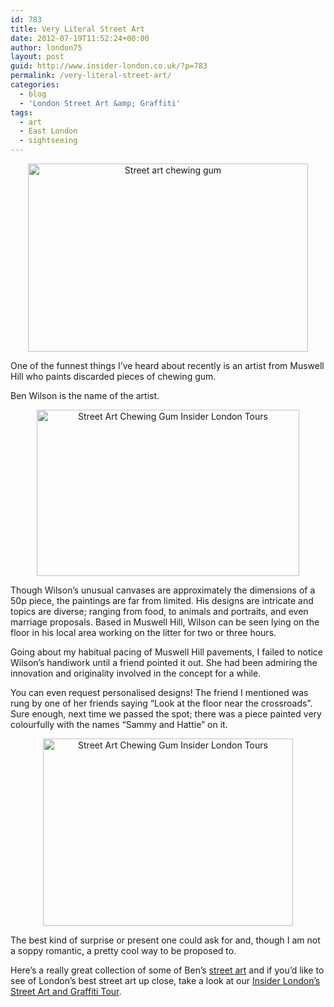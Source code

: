 ```yaml
---
id: 783
title: Very Literal Street Art
date: 2012-07-19T11:52:24+00:00
author: london75
layout: post
guid: http://www.insider-london.co.uk/?p=783
permalink: /very-literal-street-art/
categories:
  - blog
  - 'London Street Art &amp; Graffiti'
tags:
  - art
  - East London
  - sightseeing
---
```

<p style="text-align: center">
  <img class="aligncenter" src="http://www.lifeartworks.com/wp-content/uploads/2011/01/Chewing-Gum-Art-3.jpg" alt="Street art chewing gum" width="448" height="301" />
</p>

One of the funnest things I&#8217;ve heard about recently is an artist from Muswell Hill who paints discarded pieces of chewing gum.

<div>
  <p>
    Ben Wilson is the name of the artist.
  </p>
  
  <p style="text-align: center">
    <img class="aligncenter" src="http://4.bp.blogspot.com/-gydh4PlJM9I/TdAv8p2HcBI/AAAAAAAAE0E/ST_dZsgYYsM/s1600/ben-wilson-02.jpg" alt="Street Art Chewing Gum Insider London Tours" width="420" height="266" />
  </p>
  
  <p>
    Though Wilson’s unusual canvases are approximately the dimensions of a 50p piece, the paintings are far from limited. His designs are intricate and topics are diverse; ranging from food, to animals and portraits, and even marriage proposals. Based in Muswell Hill, Wilson can be seen lying on the floor in his local area working on the litter for two or three hours.
  </p>
  
  <p>
    Going about my habitual pacing of Muswell Hill pavements, I failed to notice Wilson’s handiwork until a friend pointed it out. She had been admiring the innovation and originality involved in the concept for a while.
  </p>
  
  <p>
    You can even request personalised designs! The friend I mentioned was rung by one of her friends saying “Look at the floor near the crossroads”. Sure enough, next time we passed the spot; there was a piece painted very colourfully with the names “Sammy and Hattie” on it.
  </p>
  
  <p style="text-align: center">
    <img class="aligncenter" src="http://2.bp.blogspot.com/-l1yPtLDM4ag/TdAv9Pc3iCI/AAAAAAAAE0U/p5780u6LkX8/s400/ben-wilson-03.jpg" alt="Street Art Chewing Gum Insider London Tours" width="400" height="300" />
  </p>
  
  <p>
    The best kind of surprise or present one could ask for and, though I am not a soppy romantic, a pretty cool way to be proposed to.
  </p>
  
  <p>
    Here&#8217;s a really great collection of some of Ben&#8217;s <a title="Amazing Bubblegum Art by Ben Wilson" href="http://www.lifeartworks.com/amazing-bubblegum-art-ben-wilson/">street art</a> and if you&#8217;d like to see of London&#8217;s best street art up close, take a look at our <a title="Insider London's Street Art Tour" href="http://www.insider-london.co.uk/london-graffiti-artists-walking-tours/">Insider London&#8217;s Street Art and Graffiti Tour</a>.
  </p>
</div>

<div>
</div>
